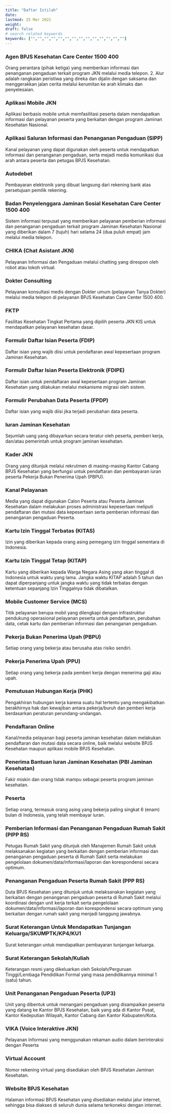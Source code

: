 ```yaml
---
title: "Daftar Istilah"
date: 
lastmod: 25 Mar 2021
weight: 
draft: false
# search related keywords
keywords: ["","","","","","","","","","","","","",""]
---
```


### Agen BPJS Kesehatan Care Center 1500 400

Orang perantara (pihak ketiga) yang memberikan informasi dan penanganan pengaduan terkait program JKN melalui media telepon.
2. Alur adalah rangkaian peristiwa yang direka dan dijalin dengan saksama dan
menggerakkan jalan cerita melalui kerumitan ke arah klimaks dan penyelesaian.

### Aplikasi Mobile JKN

Aplikasi berbasis mobile untuk memfasilitasi peserta dalam mendapatkan informasi dan pelayanan peserta yang berkaitan dengan program Jaminan Kesehatan Nasional.

### Aplikasi Saluran Informasi dan Penanganan Pengaduan (SIPP)

Kanal pelayanan yang dapat digunakan oleh peserta untuk mendapatkan informasi dan penanganan pengaduan, serta mejadi media komunikasi dua arah antara peserta dan
petugas BPJS Kesehatan.

### Autodebet

Pembayaran elektronik yang dibuat langsung dari rekening bank atas persetujuan pemilik rekening.

### Badan Penyelenggara Jaminan Sosial Kesehatan Care Center 1500 400

Sistem informasi terpusat yang memberikan pelayanan pemberian informasi dan penanganan pengaduan terkait program Jaminan Kesehatan Nasional yang diberikan dalam 7
(tujuh) hari selama 24 (dua puluh empat) jam melalui media telepon.

### CHIKA (Chat Asistant JKN)

Pelayanan Informasi dan Pengaduan melalui chatting yang direspon oleh robot atau tokoh virtual.
### Dokter Consulting

Pelayanan konsultasi medis dengan Dokter umum (pelayanan Tanya Dokter) melalui media telepon di pelayanan BPJS Kesehatan Care Center 1500 400.

### FKTP

Fasilitas Kesehatan Tingkat Pertama yang dipilih peserta JKN KIS untuk mendapatkan pelayanan kesehatan dasar.

### Formulir Daftar Isian Peserta (FDIP)

Daftar isian yang wajib diisi untuk pendaftaran awal kepesertaan program Jaminan Kesehatan.

### Formulir Daftar Isian Peserta Elektronik (FDIPE)

Daftar isian untuk pendaftaran awal kepesertaan program Jaminan Kesehatan yang dilakukan melalui mekanisme migrasi oleh sistem.

### Formulir Perubahan Data Peserta (FPDP)

Daftar isian yang wajib diisi jika terjadi perubahan data peserta.

### Iuran Jaminan Kesehatan

Sejumlah uang yang dibayarkan secara teratur oleh peserta, pemberi kerja, dan/atau pemerintah untuk program jaminan kesehatan.

### Kader JKN

Orang yang ditunjuk melalui rekrutmen di masing-masing Kantor Cabang BPJS Kesehatan yang berfungsi untuk pendaftaran dan pembayaran iuran peserta Pekerja Bukan Penerima Upah (PBPU).

### Kanal Pelayanan

Media yang dapat digunakan Calon Peserta atau Peserta Jaminan Kesehatan dalam melakukan proses administrasi kepesertaan meliputi pendaftaran dan mutasi data kepesertaan serta pemberian informasi dan penanganan pengaduan Peserta.

### Kartu Izin Tinggal Terbatas (KITAS)

Izin yang diberikan kepada orang asing pemegang izin tinggal sementara di Indonesia.

### Kartu Izin Tinggal Tetap (KITAP)

Kartu yang diberikan kepada Warga Negara Asing yang akan tinggal di Indonesia untuk waktu yang lama. Jangka waktu KITAP adalah 5 tahun dan dapat diperpanjang untuk jangka waktu yang tidak terbatas dengan ketentuan sepanjang Izin Tinggalnya tidak dibatalkan.

### Mobile Customer Service (MCS)

Titik pelayanan berupa mobil yang dilengkapi dengan infrastruktur pendukung operasional pelayanan peserta untuk pendaftaran, perubahan data, cetak kartu dan pemberian informasi dan penanganan pengaduan.

### Pekerja Bukan Penerima Upah (PBPU)

Setiap orang yang bekerja atau berusaha atas risiko sendiri.

### Pekerja Penerima Upah (PPU)

Setiap orang yang bekerja pada pemberi kerja dengan menerima gaji atau upah.

### Pemutusan Hubungan Kerja (PHK)

Pengakhiran hubungan kerja karena suatu hal tertentu yang mengakibatkan berakhirnya hak dan kewajiban antara pekerja/buruh dan pemberi kerja berdasarkan peraturan perundang-undangan.


### Pendaftaran Online

Kanal/media pelayanan bagi peserta jaminan kesehatan dalam melakukan pendaftaran dan mutasi data secara online, baik melalui website BPJS Kesehatan maupun aplikasi mobile BPJS Kesehatan.

### Penerima Bantuan Iuran Jaminan Kesehatan (PBI Jaminan Kesehatan)

Fakir miskin dan orang tidak mampu sebagai peserta program jaminan kesehatan.

### Peserta

Setiap orang, termasuk orang asing yang bekerja paling singkat 6 (enam) bulan di Indonesia, yang telah membayar iuran.

### Pemberian Informasi dan Penanganan Pengaduan Rumah Sakit (PIPP RS)

Petugas Rumah Sakit yang ditunjuk oleh Manajemen Rumah Sakit untuk melaksanakan kegiatan yang berkaitan dengan pemberian informasi dan penanganan pengaduan peserta di Rumah Sakit serta melakukan pengelolaan dokumen/data/informasi/laporan dan korespondensi secara optimum.

### Penanganan Pengaduan Peserta Rumah Sakit (PPP RS)

Duta BPJS Kesehatan yang ditunjuk untuk melaksanakan kegiatan yang berkaitan dengan penanganan pengaduan peserta di Rumah Sakit melalui koordinasi dengan unit kerja
terkait serta pengelolaan dokumen/data/informasi/laporan dan korespondensi secara optimum yang berkaitan dengan rumah sakit yang menjadi tanggung jawabnya.

### Surat Keterangan Untuk Mendapatkan Tunjangan Keluarga/SKUMPTK/KP4/KU1

Surat keterangan untuk mendapatkan pembayaran tunjangan keluarga.

### Surat Keterangan Sekolah/Kuliah

Keterangan resmi yang dikeluarkan oleh Sekolah/Perguruan Tinggi/Lembaga Pendidikan Formal yang masa pendidikannya minimal 1 (satu) tahun. 

### Unit Penanganan Pengaduan Peserta (UP3)

Unit yang dibentuk untuk menangani pengaduan yang disampaikan peserta yang datang ke Kantor BPJS Kesehatan, baik yang ada di Kantor Pusat, Kantor Kedeputian Wilayah, Kantor Cabang dan Kantor Kabupaten/Kota.

### VIKA (Voice Interaktive JKN)

Pelayanan Informasi yang menggunakan rekaman audio dalam berinteraksi dengan Peserta

### Virtual Account

Nomor rekening virtual yang disediakan oleh BPJS Kesehatan Jaminan Kesehatan.

### Website BPJS Kesehatan

Halaman informasi BPJS Kesehatan yang disediakan melalui jalur internet, sehingga bisa diakses di seluruh dunia selama terkoneksi dengan internet.